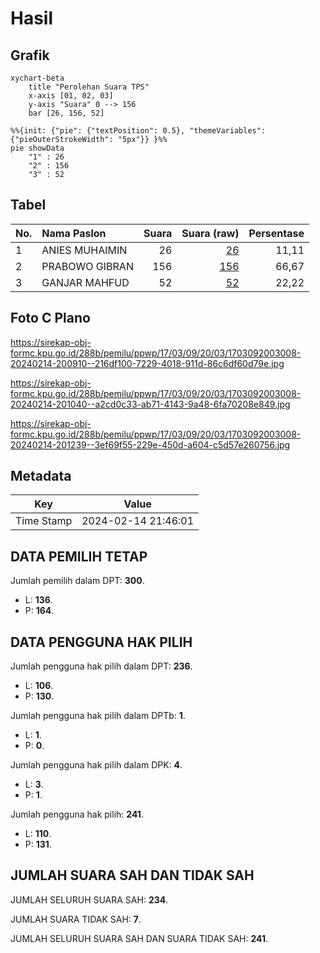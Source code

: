 # Hasil

## Grafik

```mermaid
xychart-beta
    title "Perolehan Suara TPS"
    x-axis [01, 02, 03]
    y-axis "Suara" 0 --> 156
    bar [26, 156, 52]
```

```mermaid
%%{init: {"pie": {"textPosition": 0.5}, "themeVariables": {"pieOuterStrokeWidth": "5px"}} }%%
pie showData
    "1" : 26
    "2" : 156
    "3" : 52
```

## Tabel

| No. | Nama Paslon    | Suara | Suara (raw) | Persentase |
|:--- |:-------------- | -----:| -----------:| ----------:|
| 1   | ANIES MUHAIMIN | 26    | [26][p-1]   | 11,11      |
| 2   | PRABOWO GIBRAN | 156   | [156][p-2]  | 66,67      |
| 3   | GANJAR MAHFUD  | 52    | [52][p-3]   | 22,22      |


[p-1]: https://github.com/gigit-pemilu/pemilu-2024-17-bengkulu/blob/main/pilpres/hitung-suara/sub/17-bengkulu/sub/03-bengkulu-utara/sub/09-padang-jaya/sub/2003-marga-sakti/sub/008-tps/sub/paslon-1.txt
[p-2]: https://github.com/gigit-pemilu/pemilu-2024-17-bengkulu/blob/main/pilpres/hitung-suara/sub/17-bengkulu/sub/03-bengkulu-utara/sub/09-padang-jaya/sub/2003-marga-sakti/sub/008-tps/sub/paslon-2.txt
[p-3]: https://github.com/gigit-pemilu/pemilu-2024-17-bengkulu/blob/main/pilpres/hitung-suara/sub/17-bengkulu/sub/03-bengkulu-utara/sub/09-padang-jaya/sub/2003-marga-sakti/sub/008-tps/sub/paslon-3.txt

## Foto C Plano

https://sirekap-obj-formc.kpu.go.id/288b/pemilu/ppwp/17/03/09/20/03/1703092003008-20240214-200910--216df100-7229-4018-911d-86c6df60d79e.jpg

https://sirekap-obj-formc.kpu.go.id/288b/pemilu/ppwp/17/03/09/20/03/1703092003008-20240214-201040--a2cd0c33-ab71-4143-9a48-6fa70208e849.jpg

https://sirekap-obj-formc.kpu.go.id/288b/pemilu/ppwp/17/03/09/20/03/1703092003008-20240214-201239--3ef69f55-229e-450d-a604-c5d57e260756.jpg


## Metadata

| Key        | Value               |
| ---------- | ------------------- |
| Time Stamp | 2024-02-14 21:46:01 |


## DATA PEMILIH TETAP

Jumlah pemilih dalam DPT: **300**.
 * L: **136**.
 * P: **164**.

## DATA PENGGUNA HAK PILIH

Jumlah pengguna hak pilih dalam DPT: **236**.
 * L: **106**.
 * P: **130**.

Jumlah pengguna hak pilih dalam DPTb: **1**.
 * L: **1**.
 * P: **0**.

Jumlah pengguna hak pilih dalam DPK: **4**.
 * L: **3**.
 * P: **1**.

Jumlah pengguna hak pilih: **241**.
 * L: **110**.
 * P: **131**.

## JUMLAH SUARA SAH DAN TIDAK SAH

JUMLAH SELURUH SUARA SAH: **234**.

JUMLAH SUARA TIDAK SAH: **7**.

JUMLAH SELURUH SUARA SAH DAN SUARA TIDAK SAH: **241**.


